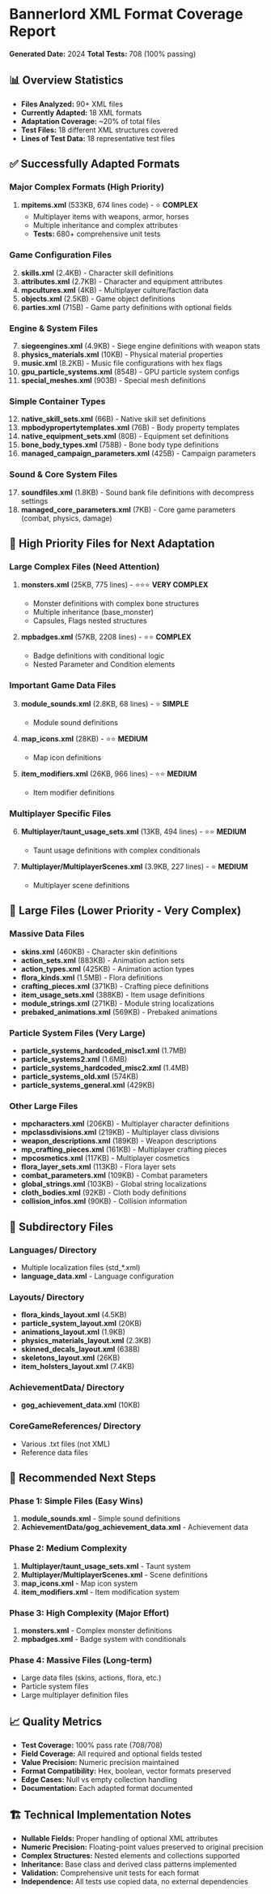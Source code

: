 # Bannerlord XML Format Coverage Report

**Generated Date:** 2024
**Total Tests:** 708 (100% passing)

## 📊 Overview Statistics

- **Files Analyzed:** 90+ XML files
- **Currently Adapted:** 18 XML formats
- **Adaptation Coverage:** ~20% of total files
- **Test Files:** 18 different XML structures covered
- **Lines of Test Data:** 18 representative test files

## ✅ Successfully Adapted Formats

### Major Complex Formats (High Priority)
1. **mpitems.xml** (533KB, 674 lines code) - ⭐ **COMPLEX**
   - Multiplayer items with weapons, armor, horses
   - Multiple inheritance and complex attributes
   - **Tests:** 680+ comprehensive unit tests

### Game Configuration Files
2. **skills.xml** (2.4KB) - Character skill definitions
3. **attributes.xml** (2.7KB) - Character and equipment attributes  
4. **mpcultures.xml** (4KB) - Multiplayer culture/faction data
5. **objects.xml** (2.5KB) - Game object definitions
6. **parties.xml** (715B) - Game party definitions with optional fields

### Engine & System Files
7. **siegeengines.xml** (4.9KB) - Siege engine definitions with weapon stats
8. **physics_materials.xml** (10KB) - Physical material properties
9. **music.xml** (8.2KB) - Music file configurations with hex flags
10. **gpu_particle_systems.xml** (854B) - GPU particle system configs
11. **special_meshes.xml** (903B) - Special mesh definitions

### Simple Container Types
12. **native_skill_sets.xml** (66B) - Native skill set definitions
13. **mpbodypropertytemplates.xml** (76B) - Body property templates  
14. **native_equipment_sets.xml** (80B) - Equipment set definitions
15. **bone_body_types.xml** (758B) - Bone body type definitions
16. **managed_campaign_parameters.xml** (425B) - Campaign parameters

### Sound & Core System Files
17. **soundfiles.xml** (1.8KB) - Sound bank file definitions with decompress settings
18. **managed_core_parameters.xml** (7KB) - Core game parameters (combat, physics, damage)

## 🔶 High Priority Files for Next Adaptation

### Large Complex Files (Need Attention)
1. **monsters.xml** (25KB, 775 lines) - ⭐⭐⭐ **VERY COMPLEX**
   - Monster definitions with complex bone structures
   - Multiple inheritance (base_monster)
   - Capsules, Flags nested structures
   
2. **mpbadges.xml** (57KB, 2208 lines) - ⭐⭐ **COMPLEX**
   - Badge definitions with conditional logic
   - Nested Parameter and Condition elements
   
### Important Game Data Files
3. **module_sounds.xml** (2.8KB, 68 lines) - ⭐ **SIMPLE**
   - Module sound definitions

4. **map_icons.xml** (28KB) - ⭐⭐ **MEDIUM**
   - Map icon definitions

5. **item_modifiers.xml** (26KB, 966 lines) - ⭐⭐ **MEDIUM**
   - Item modifier definitions

### Multiplayer Specific Files
6. **Multiplayer/taunt_usage_sets.xml** (13KB, 494 lines) - ⭐⭐ **MEDIUM**
   - Taunt usage definitions with complex conditionals
   
7. **Multiplayer/MultiplayerScenes.xml** (3.9KB, 227 lines) - ⭐ **MEDIUM**
   - Multiplayer scene definitions

## 🔴 Large Files (Lower Priority - Very Complex)

### Massive Data Files
- **skins.xml** (460KB) - Character skin definitions
- **action_sets.xml** (883KB) - Animation action sets  
- **action_types.xml** (425KB) - Animation action types
- **flora_kinds.xml** (1.5MB) - Flora definitions
- **crafting_pieces.xml** (371KB) - Crafting piece definitions
- **item_usage_sets.xml** (388KB) - Item usage definitions
- **module_strings.xml** (271KB) - Module string localizations
- **prebaked_animations.xml** (569KB) - Prebaked animations

### Particle System Files (Very Large)
- **particle_systems_hardcoded_misc1.xml** (1.7MB)
- **particle_systems2.xml** (1.6MB)
- **particle_systems_hardcoded_misc2.xml** (1.4MB)
- **particle_systems_old.xml** (574KB)
- **particle_systems_general.xml** (429KB)

### Other Large Files
- **mpcharacters.xml** (206KB) - Multiplayer character definitions
- **mpclassdivisions.xml** (219KB) - Multiplayer class divisions
- **weapon_descriptions.xml** (189KB) - Weapon descriptions
- **mp_crafting_pieces.xml** (161KB) - Multiplayer crafting pieces
- **mpcosmetics.xml** (117KB) - Multiplayer cosmetics
- **flora_layer_sets.xml** (113KB) - Flora layer sets
- **combat_parameters.xml** (109KB) - Combat parameters
- **global_strings.xml** (103KB) - Global string localizations
- **cloth_bodies.xml** (92KB) - Cloth body definitions
- **collision_infos.xml** (90KB) - Collision information

## 📂 Subdirectory Files

### Languages/ Directory
- Multiple localization files (std_*.xml)
- **language_data.xml** - Language configuration

### Layouts/ Directory  
- **flora_kinds_layout.xml** (4.5KB)
- **particle_system_layout.xml** (20KB)
- **animations_layout.xml** (1.9KB)
- **physics_materials_layout.xml** (2.3KB)
- **skinned_decals_layout.xml** (638B)
- **skeletons_layout.xml** (26KB)
- **item_holsters_layout.xml** (7.4KB)

### AchievementData/ Directory
- **gog_achievement_data.xml** (10KB)

### CoreGameReferences/ Directory
- Various .txt files (not XML)
- Reference data files

## 🎯 Recommended Next Steps

### Phase 1: Simple Files (Easy Wins)
1. **module_sounds.xml** - Simple sound definitions
2. **AchievementData/gog_achievement_data.xml** - Achievement data

### Phase 2: Medium Complexity
1. **Multiplayer/taunt_usage_sets.xml** - Taunt system
2. **Multiplayer/MultiplayerScenes.xml** - Scene definitions
3. **map_icons.xml** - Map icon system
4. **item_modifiers.xml** - Item modification system

### Phase 3: High Complexity (Major Effort)
1. **monsters.xml** - Complex monster definitions
2. **mpbadges.xml** - Badge system with conditionals

### Phase 4: Massive Files (Long-term)
- Large data files (skins, actions, flora, etc.)
- Particle system files
- Large multiplayer definition files

## 📈 Quality Metrics

- **Test Coverage:** 100% pass rate (708/708)
- **Field Coverage:** All required and optional fields tested
- **Value Precision:** Numeric precision maintained
- **Format Compatibility:** Hex, boolean, vector formats preserved
- **Edge Cases:** Null vs empty collection handling
- **Documentation:** Each adapted format documented

## 🏗️ Technical Implementation Notes

- **Nullable Fields:** Proper handling of optional XML attributes
- **Numeric Precision:** Floating-point values preserved to original precision
- **Complex Structures:** Nested elements and collections supported
- **Inheritance:** Base class and derived class patterns implemented
- **Validation:** Comprehensive unit tests for each format
- **Independence:** All tests use copied data, no external dependencies 